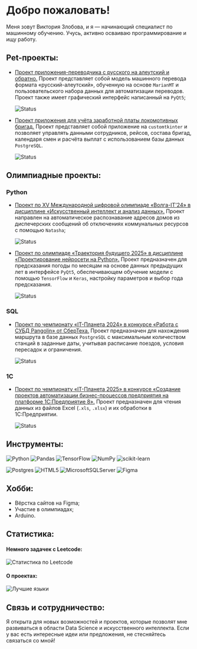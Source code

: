# Добро пожаловать!
Меня зовут Виктория Злобова, и я — начинающий специалист по машинному обучению. Учусь, активно осваиваю программирование и ищу работу.

## Pet-проекты:

  * [Проект приложения-переводчика c русского на алеутский и обратно.](https://github.com/VitalinaZlo/Translator_Russian-Aleutian) Проект представляет собой модель машинного перевода формата «русский-алеутский», обученную на основе `MarianMT` и пользовательского набора данных для автоматизации переводов. Проект также имеет графический интерфейс написанный на `PyQt5`;

    ![Status](https://img.shields.io/badge/build-in_progress-green?style=flat-square&label=Status&color=acec22)
  * [Проект приложения для учёта заработной платы локомотивных бригад.](https://github.com/VitalinaZlo/Brigades-salary-manager) Проект представляет собой приложение на `customtkinter` и позволяет управлять данными сотрудников, рейсов, состава бригад, календаря смен и расчёта выплат с использованием базы данных `PostgreSQL`.

    ![Status](https://img.shields.io/badge/build-completed-green?style=flat-square&label=Status&color=3dc322)

## Олимпиадные проекты:

### Python
  * [Проект по XV Международной цифровой олимпиаде «Волга-IT'24» в дисциплине «Искусственный интеллект и анализ данных».](https://github.com/VitalinaZlo/VolgaIT_2024) Проект направлен на автоматическое распознавание адресов домов из диспечерских сообщений об отключениях коммунальных ресурсов с помощью `Natasha`;

    ![Status](https://img.shields.io/badge/build-completed-green?style=flat-square&label=Status&color=3dc322)
  * [Проект по олимпиаде «Траектория будущего 2025» в дисциплине «Проектирование нейросети на Python».](https://github.com/VitalinaZlo/Trajectory-future2024_Weather_predictor) Проект предназначен для предсказания погоды по месяцам на основе данных предыдущих лет в интерфейсе `PyQt5`, обеспечивающем обучение модели с помощью `TensorFlow` и `Keras`, настройку параметров и выбор года предсказания.

    ![Status](https://img.shields.io/badge/build-modifications-green?style=flat-square&label=Status&color=00c267)

### SQL
  * [Проект по чемпионату «IT-Планета 2024» в конкурсе «Работа с СУБД Pangolin» от СберТеха.](https://github.com/VitalinaZlo/IT-planeta2024_SberTex_PostgreSQL) Проект предназначен для нахождения маршрута в базе данных `PostgreSQL` с максимальным количеством станций в заданные даты, учитывая расписание поездов, условия пересадок и ограничения.

    ![Status](https://img.shields.io/badge/build-completed-green?style=flat-square&label=Status&color=3dc322)
    
### 1С
  * [Проект по чемпионату «IT-Планета 2025» в конкурсе «Создание проектов автоматизации бизнес-процессов предприятия на платформе 1С:Предприятие 8».](https://github.com/VitalinaZlo/IT-planeta2025_1C_Enterprise_8) Проект предназначен для чтения данных из файлов Excel (`.xls`, `.xlsx`) и их обработки в 1С:Предприятии.

    ![Status](https://img.shields.io/badge/build-completed-green?style=flat-square&label=Status&color=3dc322)

## Инструменты:
![Python](https://img.shields.io/badge/python-3670A0?style=for-the-badge&logo=python&logoColor=ffdd54)
![Pandas](https://img.shields.io/badge/pandas-%23150458.svg?style=for-the-badge&logo=pandas&logoColor=white)
![TensorFlow](https://img.shields.io/badge/TensorFlow-%23FF6F00.svg?style=for-the-badge&logo=TensorFlow&logoColor=white)
![NumPy](https://img.shields.io/badge/numpy-%23013243.svg?style=for-the-badge&logo=numpy&logoColor=white)
![scikit-learn](https://img.shields.io/badge/scikit--learn-%23F7931E.svg?style=for-the-badge&logo=scikit-learn&logoColor=white)

![Postgres](https://img.shields.io/badge/postgres-%23316192.svg?style=for-the-badge&logo=postgresql&logoColor=white) 
![HTML5](https://img.shields.io/badge/html5-%23E34F26.svg?style=for-the-badge&logo=html5&logoColor=white)
![MicrosoftSQLServer](https://img.shields.io/badge/Microsoft%20SQL%20Server-CC2927?style=for-the-badge&logo=microsoft%20sql%20server&logoColor=white)
![Figma](https://img.shields.io/badge/figma-%23F24E1E.svg?style=for-the-badge&logo=figma&logoColor=white)

## Хобби:

  * Вёрстка сайтов на Figma;
  * Участие в олимпиадах;
  * Arduino.

## Статистика:
<h4>Немного задачек с Leetcode:</h4>

![Статистика по Leetcode](https://leetcard.jacoblin.cool/vitalina_zlo?font=Delius)

<h4>О проектах:</h4>

![Лучшие языки](https://github-readme-stats.vercel.app/api/top-langs/?username=VitalinaZlo&theme=dark&border_color=706968&hide=javascript,cython,fortran,c,c%2B%2B&langs_count=3&custom_title=Статистика%20языков%20в%20проектах)

## Cвязь и сотрудничество:
Я открыта для новых возможностей и проектов, которые позволят мне развиваться в области Data Science и искусственного интеллекта. Если у вас есть интересные идеи или предложения, не стесняйтесь связаться со мной!


<!--
![Статистика по Leetcode](https://leetcard.jacoblin.cool/vitalina_zlo?ext=heatmap)
-->
